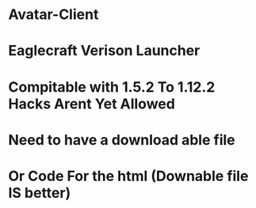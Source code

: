 # Avatar-Client
# Eaglecraft Verison Launcher
# Compitable with 1.5.2 To 1.12.2 Hacks Arent Yet Allowed
 # Need to have a download able file 
# Or Code For the html (Downable file IS better)


